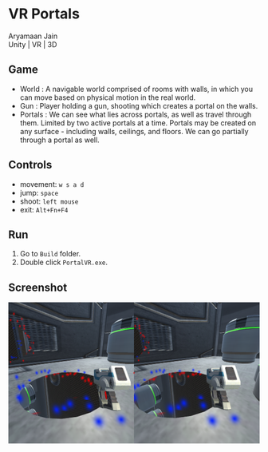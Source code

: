 # VR Portals
Aryamaan Jain  
Unity | VR | 3D  

## Game
* World : A navigable world comprised of rooms with walls, in which you can move based on physical motion in the real world.
* Gun : Player holding a gun, shooting which creates a portal on the walls.
* Portals : We can see what lies across portals, as well as travel through them. Limited by two active portals at a time. Portals may be created on any surface - including walls, ceilings, and floors. We can go partially through a portal as well.

## Controls

* movement: `w s a d`
* jump: `space`
* shoot: `left mouse`
* exit: `Alt+Fn+F4`

## Run

1. Go to `Build` folder.
2. Double click `PortalVR.exe`.

## Screenshot

![](screenshot.png)
